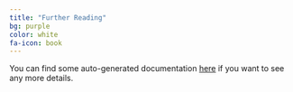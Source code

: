 ```yaml
---
title: "Further Reading"
bg: purple
color: white
fa-icon: book
---
```


You can find some auto-generated documentation [here](doc/index.html) if you want to see any more details.

